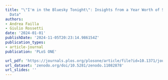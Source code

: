 ```yaml
---
title: "\"I'm in the Bluesky Tonight\": Insights from a Year Worth of Social
  Data"
authors:
- Andrea Failla
- Giulio Rossetti
date: '2024-01-01'
publishDate: '2024-11-05T20:23:14.986154Z'
publication_types:
- article-journal
publication: 'PLoS ONE'

url_pdf: 'https://journals.plos.org/plosone/article/file?id=10.1371/journal.pone.0310330&type=printable'
url_dataset: 'zenodo.org/doi/10.5281/zenodo.11082878'
url_slides: ''
---
```

